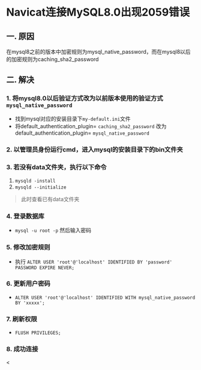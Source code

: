 # Navicat连接MySQL8.0出现2059错误

## 一. 原因

在mysql8之前的版本中加密规则为mysql_native_password，而在mysql8以后的加密规则为caching_sha2_password

## 二. 解决
### 1. 将mysql8.0以后验证方式改为以前版本使用的验证方式`mysql_native_password`
* 找到mysql对应的安装目录下`my-default.ini`文件
* 将default_authentication_plugin= `caching_sha2_password` 改为 default_authentication_plugin= `mysql_native_password`

### 2. 以管理员身份运行cmd，进入mysql的安装目录下的bin文件夹

### 3. 若没有data文件夹，执行以下命令
1. `mysqld -install`
2. `mysqld --initialize`

> 此时查看已有data文件夹

### 4. 登录数据库 
* `mysql -u root -p` 然后输入密码

### 5. 修改加密规则
* 执行 `ALTER USER 'root'@'localhost' IDENTIFIED BY 'password' PASSWORD EXPIRE NEVER;`

### 6. 更新用户密码
* `ALTER USER 'root'@'localhost' IDENTIFIED WITH mysql_native_password BY 'xxxxx';`

### 7. 刷新权限
* `FLUSH PRIVILEGES;`

### 8. 成功连接





<

<ad/>
<comment/>